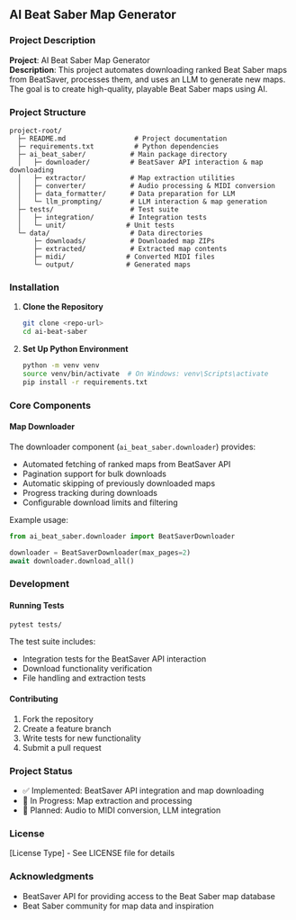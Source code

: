 ## AI Beat Saber Map Generator

### Project Description
**Project**: AI Beat Saber Map Generator  
**Description**: This project automates downloading ranked Beat Saber maps from BeatSaver, processes them, and uses an LLM to generate new maps. The goal is to create high-quality, playable Beat Saber maps using AI.

### Project Structure
```
project-root/
  ├─ README.md                 # Project documentation
  ├─ requirements.txt          # Python dependencies
  ├─ ai_beat_saber/           # Main package directory
  │   ├─ downloader/          # BeatSaver API interaction & map downloading
  │   ├─ extractor/           # Map extraction utilities
  │   ├─ converter/           # Audio processing & MIDI conversion
  │   ├─ data_formatter/      # Data preparation for LLM
  │   └─ llm_prompting/       # LLM interaction & map generation
  ├─ tests/                   # Test suite
  │   ├─ integration/         # Integration tests
  │   └─ unit/               # Unit tests
  └─ data/                    # Data directories
      ├─ downloads/           # Downloaded map ZIPs
      ├─ extracted/           # Extracted map contents
      ├─ midi/               # Converted MIDI files
      └─ output/             # Generated maps
```

### Installation

1. **Clone the Repository**  
   ```bash
   git clone <repo-url>
   cd ai-beat-saber
   ```

2. **Set Up Python Environment**  
   ```bash
   python -m venv venv
   source venv/bin/activate  # On Windows: venv\Scripts\activate
   pip install -r requirements.txt
   ```

### Core Components

#### Map Downloader
The downloader component (`ai_beat_saber.downloader`) provides:
- Automated fetching of ranked maps from BeatSaver API
- Pagination support for bulk downloads
- Automatic skipping of previously downloaded maps
- Progress tracking during downloads
- Configurable download limits and filtering

Example usage:
```python
from ai_beat_saber.downloader import BeatSaverDownloader

downloader = BeatSaverDownloader(max_pages=2)
await downloader.download_all()
```

### Development

#### Running Tests
```bash
pytest tests/
```

The test suite includes:
- Integration tests for the BeatSaver API interaction
- Download functionality verification
- File handling and extraction tests

#### Contributing
1. Fork the repository
2. Create a feature branch
3. Write tests for new functionality
4. Submit a pull request

### Project Status
- ✅ Implemented: BeatSaver API integration and map downloading
- 🚧 In Progress: Map extraction and processing
- 📅 Planned: Audio to MIDI conversion, LLM integration

### License
[License Type] - See LICENSE file for details

### Acknowledgments
- BeatSaver API for providing access to the Beat Saber map database
- Beat Saber community for map data and inspiration